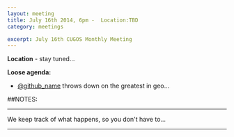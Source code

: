```yaml
---
layout: meeting
title: July 16th 2014, 6pm -  Location:TBD
category: meetings

excerpt: July 16th CUGOS Monthly Meeting
---
```


**Location** -  stay tuned...

__Loose agenda:__

- [@github_name](https://github.com/github_name) throws down on the greatest in geo...

##NOTES:

---

We keep track of what happens, so you don't have to...

---

